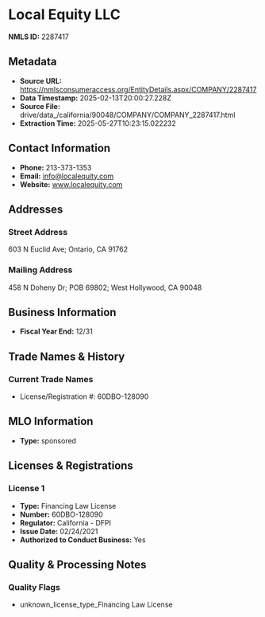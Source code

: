 # Local Equity LLC

**NMLS ID:** 2287417

## Metadata
- **Source URL:** https://nmlsconsumeraccess.org/EntityDetails.aspx/COMPANY/2287417
- **Data Timestamp:** 2025-02-13T20:00:27.228Z
- **Source File:** drive/data_/california/90048/COMPANY/COMPANY_2287417.html
- **Extraction Time:** 2025-05-27T10:23:15.022232

## Contact Information
- **Phone:** 213-373-1353
- **Email:** info@localequity.com
- **Website:** www.localequity.com

## Addresses
### Street Address
603 N Euclid Ave; Ontario, CA 91762

### Mailing Address
458 N Doheny Dr; POB 69802; West Hollywood, CA 90048

## Business Information
- **Fiscal Year End:** 12/31

## Trade Names & History
### Current Trade Names
- License/Registration #: 60DBO-128090

## MLO Information
- **Type:** sponsored

## Licenses & Registrations

### License 1
- **Type:** Financing Law License
- **Number:** 60DBO-128090
- **Regulator:** California - DFPI
- **Issue Date:** 02/24/2021
- **Authorized to Conduct Business:** Yes

## Quality & Processing Notes
### Quality Flags
- unknown_license_type_Financing Law License
